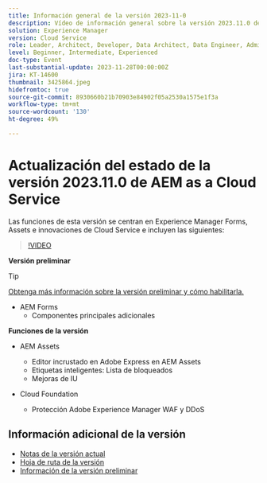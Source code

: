 ```yaml
---
title: Información general de la versión 2023-11-0
description: Vídeo de información general sobre la versión 2023.11.0 de Adobe Experience Manager as a Cloud Service, las funciones de esta versión se centran en Experience Manager Forms, Assets y Cloud Service
solution: Experience Manager
version: Cloud Service
role: Leader, Architect, Developer, Data Architect, Data Engineer, Admin, User
level: Beginner, Intermediate, Experienced
doc-type: Event
last-substantial-update: 2023-11-28T00:00:00Z
jira: KT-14600
thumbnail: 3425864.jpeg
hidefromtoc: true
source-git-commit: 8930660b21b70903e84902f05a2530a1575e1f3a
workflow-type: tm+mt
source-wordcount: '130'
ht-degree: 49%

---
```


# Actualización del estado de la versión 2023.11.0 de AEM as a Cloud Service

Las funciones de esta versión se centran en Experience Manager Forms, Assets e innovaciones de Cloud Service e incluyen las siguientes:

>[!VIDEO](https://video.tv.adobe.com/v/3425864/?learn=on)

**Versión preliminar**

>[!TIP]
>
>[Obtenga más información sobre la versión preliminar y cómo habilitarla.](https://experienceleague.adobe.com/docs/experience-manager-cloud-service/content/release-notes/prerelease.html?lang=es)

* AEM Forms
   * Componentes principales adicionales

**Funciones de la versión**

* AEM Assets
   * Editor incrustado en Adobe Express en AEM Assets
   * Etiquetas inteligentes: Lista de bloqueados
   * Mejoras de IU

* Cloud Foundation
   * Protección Adobe Experience Manager WAF y DDoS

<!-- Have questions about the release?  Discuss the release in [Experience League Communities](https://adobe.ly/474hr8v) -->

## Información adicional de la versión

* [Notas de la versión actual](https://experienceleague.adobe.com/docs/experience-manager-cloud-service/content/release-notes/home.html?lang=es)
* [Hoja de ruta de la versión](https://experienceleague.adobe.com/docs/experience-manager-release-information/aem-release-updates/update-releases-roadmap.html?lang=es)
* [Información de la versión preliminar](https://experienceleague.adobe.com/docs/experience-manager-cloud-service/content/release-notes/prerelease.html?lang=es)